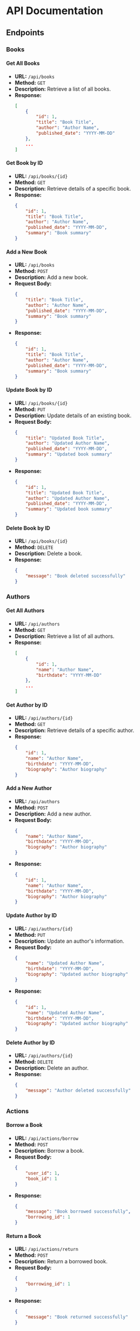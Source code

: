 # API Documentation

## Endpoints

### Books

#### Get All Books

- **URL:** `/api/books`
- **Method:** `GET`
- **Description:** Retrieve a list of all books.
- **Response:**
    ```json
    [
        {
            "id": 1,
            "title": "Book Title",
            "author": "Author Name",
            "published_date": "YYYY-MM-DD"
        },
        ...
    ]
    ```

#### Get Book by ID

- **URL:** `/api/books/{id}`
- **Method:** `GET`
- **Description:** Retrieve details of a specific book.
- **Response:**
    ```json
    {
        "id": 1,
        "title": "Book Title",
        "author": "Author Name",
        "published_date": "YYYY-MM-DD",
        "summary": "Book summary"
    }
    ```

#### Add a New Book

- **URL:** `/api/books`
- **Method:** `POST`
- **Description:** Add a new book.
- **Request Body:**
    ```json
    {
        "title": "Book Title",
        "author": "Author Name",
        "published_date": "YYYY-MM-DD",
        "summary": "Book summary"
    }
    ```
- **Response:**
    ```json
    {
        "id": 1,
        "title": "Book Title",
        "author": "Author Name",
        "published_date": "YYYY-MM-DD",
        "summary": "Book summary"
    }
    ```

#### Update Book by ID

- **URL:** `/api/books/{id}`
- **Method:** `PUT`
- **Description:** Update details of an existing book.
- **Request Body:**
    ```json
    {
        "title": "Updated Book Title",
        "author": "Updated Author Name",
        "published_date": "YYYY-MM-DD",
        "summary": "Updated book summary"
    }
    ```
- **Response:**
    ```json
    {
        "id": 1,
        "title": "Updated Book Title",
        "author": "Updated Author Name",
        "published_date": "YYYY-MM-DD",
        "summary": "Updated book summary"
    }
    ```

#### Delete Book by ID

- **URL:** `/api/books/{id}`
- **Method:** `DELETE`
- **Description:** Delete a book.
- **Response:**
    ```json
    {
        "message": "Book deleted successfully"
    }
    ```

### Authors

#### Get All Authors

- **URL:** `/api/authors`
- **Method:** `GET`
- **Description:** Retrieve a list of all authors.
- **Response:**
    ```json
    [
        {
            "id": 1,
            "name": "Author Name",
            "birthdate": "YYYY-MM-DD"
        },
        ...
    ]
    ```

#### Get Author by ID

- **URL:** `/api/authors/{id}`
- **Method:** `GET`
- **Description:** Retrieve details of a specific author.
- **Response:**
    ```json
    {
        "id": 1,
        "name": "Author Name",
        "birthdate": "YYYY-MM-DD",
        "biography": "Author biography"
    }
    ```

#### Add a New Author

- **URL:** `/api/authors`
- **Method:** `POST`
- **Description:** Add a new author.
- **Request Body:**
    ```json
    {
        "name": "Author Name",
        "birthdate": "YYYY-MM-DD",
        "biography": "Author biography"
    }
    ```
- **Response:**
    ```json
    {
        "id": 1,
        "name": "Author Name",
        "birthdate": "YYYY-MM-DD",
        "biography": "Author biography"
    }
    ```

#### Update Author by ID

- **URL:** `/api/authors/{id}`
- **Method:** `PUT`
- **Description:** Update an author's information.
- **Request Body:**
    ```json
    {
        "name": "Updated Author Name",
        "birthdate": "YYYY-MM-DD",
        "biography": "Updated author biography"
    }
    ```
- **Response:**
    ```json
    {
        "id": 1,
        "name": "Updated Author Name",
        "birthdate": "YYYY-MM-DD",
        "biography": "Updated author biography"
    }
    ```

#### Delete Author by ID

- **URL:** `/api/authors/{id}`
- **Method:** `DELETE`
- **Description:** Delete an author.
- **Response:**
    ```json
    {
        "message": "Author deleted successfully"
    }
    ```

### Actions

#### Borrow a Book

- **URL:** `/api/actions/borrow`
- **Method:** `POST`
- **Description:** Borrow a book.
- **Request Body:**
    ```json
    {
        "user_id": 1,
        "book_id": 1
    }
    ```
- **Response:**
    ```json
    {
        "message": "Book borrowed successfully",
        "borrowing_id": 1
    }
    ```

#### Return a Book

- **URL:** `/api/actions/return`
- **Method:** `POST`
- **Description:** Return a borrowed book.
- **Request Body:**
    ```json
    {
        "borrowing_id": 1
    }
    ```
- **Response:**
    ```json
    {
        "message": "Book returned successfully"
    }
    ```